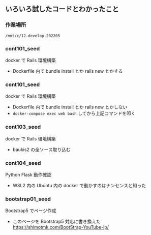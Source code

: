 ## いろいろ試したコードとわかったこと

### 作業場所
```
/mnt/c/12.develop.202205
```

### cont101_seed
docker で Rails 環境構築
- Dockerfile 内で bundle install とか rails new とかする

### cont101_seed
docker で Rails 環境構築
- Dockerfile 内で bundle install とか rails new とかしない
- `docker-compose exec web bash` してから上記コマンドを叩く

### cont103_seed
docker で Rails 環境構築
- baukis2 の全ソース取り込む

### cont104_seed
Python Flask 動作確認
- WSL2 内の Ubuntu 内の docker で動かすのはナンセンスと知った

### bootstrap01_seed
Bootstrap5 でページ作成
- このページを Bootstrap5 対応に書き換えた  
https://shimotmk.com/BootStrap-YouTube-lp/


